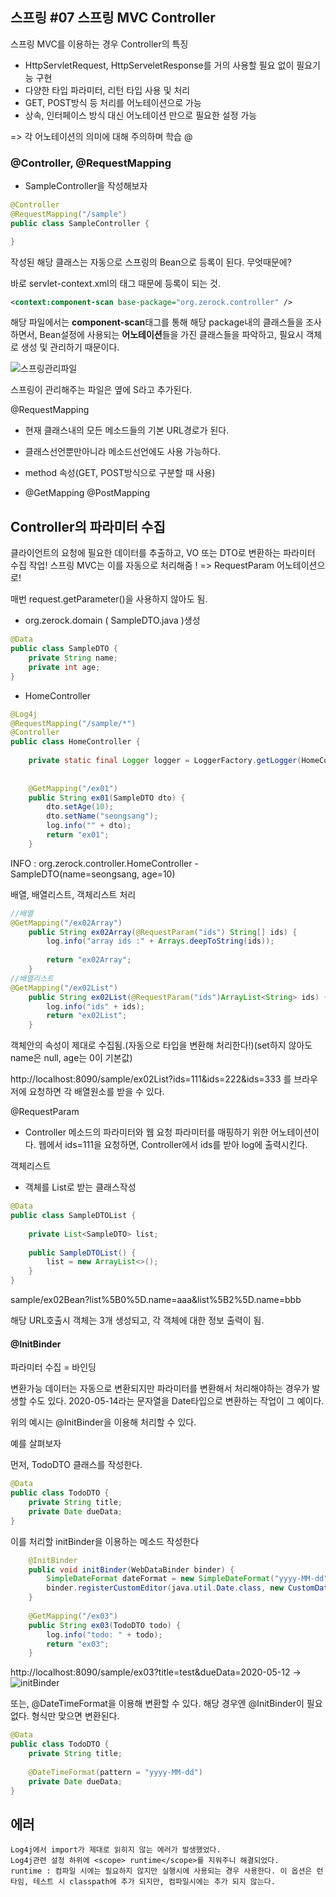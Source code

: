 ## 스프링 #07 스프링 MVC Controller

스프링 MVC를 이용하는 경우 Controller의 특징

- HttpServletRequest, HttpServeletResponse를 거의 사용할 필요 없이 필요기능 구현
- 다양한 타입 파라미터, 리턴 타입 사용 및 처리
- GET, POST방식 등 처리를 어노테이션으로 가능
- 상속, 인터페이스 방식 대신 어노테이션 만으로 필요한 설정 가능

=> 각 어노테이션의 의미에 대해 주의하며 학습 @



### @Controller, @RequestMapping

- SampleController을 작성해보자

```java
@Controller
@RequestMapping("/sample")
public class SampleController {

}

```

작성된 해당 클래스는 자동으로 스프링의 Bean으로 등록이 된다. 무엇때문에?



바로 servlet-context.xml의 태그 때문에 등록이 되는 것.

```xml
<context:component-scan base-package="org.zerock.controller" />
```

해당 파일에서는 **component-scan**태그를 통해 해당 package내의 클래스들을 조사하면서, Bean설정에 사용되는 **어노테이션**들을 가진 클래스들을 파악하고, 필요시 객체로 생성 및 관리하기 때문이다.

![스프링관리파일](https://user-images.githubusercontent.com/55486644/81806673-c64f4a80-9557-11ea-892e-24157d16cc39.JPG)

스프링이 관리해주는 파일은 옆에 S라고 추가된다.





@RequestMapping

- 현재 클래스내의 모든 메소드들의 기본 URL경로가 된다.
- 클래스선언뿐만아니라 메소드선언에도 사용 가능하다.

- method 속성(GET, POST방식으로 구분할 때 사용)
- @GetMapping @PostMapping







## Controller의 파라미터 수집

클라이언트의 요청에 필요한 데이터를 추출하고, VO 또는 DTO로 변환하는 파라미터 수집 작업! 스프링 MVC는 이를 자동으로 처리해줌 ! => RequestParam 어노테이션으로!

매번 request.getParameter()을 사용하지 않아도 됨.



- org.zerock.domain ( SampleDTO.java )생성

```java
@Data
public class SampleDTO {
	private String name;
	private int age;
}

```



- HomeController

```java
@Log4j
@RequestMapping("/sample/*")
@Controller
public class HomeController {
	
	private static final Logger logger = LoggerFactory.getLogger(HomeController.class);
	
	
	@GetMapping("/ex01")
	public String ex01(SampleDTO dto) {
        dto.setAge(10);
		dto.setName("seongsang");
		log.info("" + dto);
		return "ex01";
	}
```

INFO : org.zerock.controller.HomeController - SampleDTO(name=seongsang, age=10)



배열, 배열리스트, 객체리스트 처리

```java
//배열
@GetMapping("/ex02Array")
	public String ex02Array(@RequestParam("ids") String[] ids) {
		log.info("array ids :" + Arrays.deepToString(ids));
		
		return "ex02Array";
	}
//배열리스트
@GetMapping("/ex02List")
	public String ex02List(@RequestParam("ids")ArrayList<String> ids) {
		log.info("ids" + ids);
		return "ex02List";
	}
```

객체안의 속성이 제대로 수집됨.(자동으로 타입을 변환해 처리한다!)(set하지 않아도 name은 null, age는 0이 기본값)



http://localhost:8090/sample/ex02List?ids=111&ids=222&ids=333 를 브라우저에 요청하면 각 배열원소를 받을 수 있다.





@RequestParam

- Controller 메소드의 파라미터와 웹 요청 파라미터를 매핑하기 위한 어노테이션이다. 웹에서 ids=111을 요청하면, Controller에서 ids를 받아 log에 출력시킨다.





객체리스트

- 객체를 List로 받는 클래스작성

```java
@Data
public class SampleDTOList {
	
	private List<SampleDTO> list;
	
	public SampleDTOList() {
		list = new ArrayList<>();
	}
}
```

sample/ex02Bean?list%5B0%5D.name=aaa&list%5B2%5D.name=bbb

해당 URL호출시 객체는 3개 생성되고, 각 객체에 대한 정보 출력이 됨.







#### @InitBinder

파라미터 수집 = 바인딩

변환가능 데이터는 자동으로 변환되지만 파라미터를 변환해서 처리해야하는 경우가 발생할 수도 있다. 2020-05-14라는 문자열을 Date타입으로 변환하는 작업이 그 예이다.

위의 예시는 @InitBinder을 이용해 처리할 수 있다.



예를 살펴보자

먼저, TodoDTO 클래스를 작성한다.

```java
@Data
public class TodoDTO {
	private String title;
	private Date dueData;
}
```



이를 처리할 initBinder을 이용하는 메소드 작성한다

```java
	@InitBinder
	public void initBinder(WebDataBinder binder) {
		SimpleDateFormat dateFormat = new SimpleDateFormat("yyyy-MM-dd");
		binder.registerCustomEditor(java.util.Date.class, new CustomDateEditor(dateFormat, false));
	}
	
	@GetMapping("/ex03")
	public String ex03(TodoDTO todo) {
		log.info("todo: " + todo);
		return "ex03";
	}
```

http://localhost:8090/sample/ex03?title=test&dueData=2020-05-12 ->![initBinder](https://user-images.githubusercontent.com/55486644/81880523-aefc7580-95c8-11ea-9e35-4de9152b6997.JPG)



또는, @DateTimeFormat을 이용해 변환할 수 있다. 해당 경우엔 @InitBinder이 필요 없다. 형식만 맞으면 변환된다.

```java
@Data
public class TodoDTO {
	private String title;
	
	@DateTimeFormat(pattern = "yyyy-MM-dd")
	private Date dueData;
}

```





## 에러

```
Log4j에서 import가 제대로 읽히지 않는 에러가 발생했었다.
Log4j관련 설정 하위에 <scope> runtime</scope>를 지워주니 해결되었다.
runtime : 컴파일 시에는 필요하지 않지만 실행시에 사용되는 경우 사용한다. 이 옵션은 런타임, 테스트 시 classpath에 추가 되지만, 컴파일시에는 추가 되지 않는다.
```

